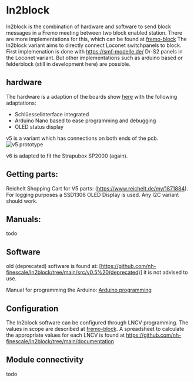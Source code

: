 # ln2block

ln2block is the combination of hardware and software to send block messages in a Fremo meeting between two block enabled station. There are more implementations for this, which can be found at [fremo-block](http://fremo-block.sourceforge.net/) The ln2block variant aims to directly connect Loconet switchpanels to block. First implemenation is done with https://smf-modelle.de/ Dr-S2 panels in the Loconet variant. But other implementations such as arduino based or felderblock (still in development here) are possible.

## hardware

The hardware is a adaption of the boards show [here](http://fremo-block.sourceforge.net/Loconet2Block/index.html) with the following adaptations:
- Schlüesselinterface integrated
- Arduino Nano based to ease programming and debugging
- OLED status display

v5 is a variant which has connections on both ends of the pcb.
![v5 prototype](https://github.com/nh-finescale/ln2block/tree/main/documentation/img/ln2bv5.jpeg)

v6 is adapted to fit the Strapubox SP2000 (again).

## Getting parts:

Reichelt Shopping Cart for V5 parts: (https://www.reichelt.de/my/1871884). For logging purposes a SSD1306 OLED Display is used. Any I2C variant should work.

## Manuals:

todo

## Software

old (deprecated) software is found at: [https://github.com/nh-finescale/ln2block/tree/main/src/v0.5%20(deprecated)] it is not advised to use.

Manual for programming the Arduino: [Arduino programming](https://github.com/Kleinbahner/BUESte/blob/main/doc/Programmierung%20Arduino%20f%C3%BCr%20Bahn%C3%BCbergangssteuerung.pdf)

## Configuration

The ln2block software can be configured through LNCV programming. The values in scope are described at [fremo-block](http://fremo-block.sourceforge.net/Loconet2Block/config.html).
A spreadsheet to calculate the appropriate values for each LNCV is found at https://github.com/nh-finescale/ln2block/tree/main/documentation

## Module connectivity

todo
